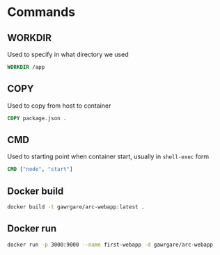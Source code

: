 # Commands

## WORKDIR

Used to specify in what directory we used

```dockerfile
WORKDIR /app
```

## COPY

Used to copy from host to container

```dockerfile
COPY package.json .
```

## CMD

Used to starting point when container start, usually in `shell-exec` form

```dockerfile
CMD ["node", "start"]
```

## Docker build

```sh
docker build -t gawrgare/arc-webapp:latest .
```

## Docker run

```sh
docker run -p 3000:9000 --name first-webapp -d gawrgare/arc-webapp
```
